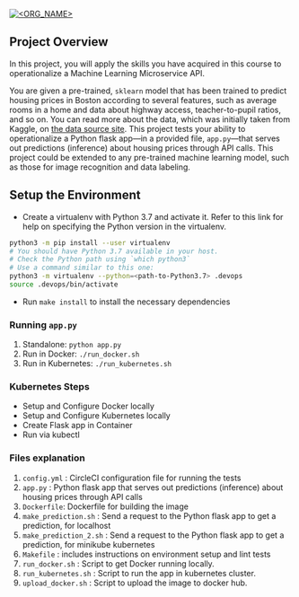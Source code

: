 [![<ORG_NAME>](https://circleci.com/gh/<ORG_NAME>/<PROJECT_NAME>.svg?style=svg)](<LINK>)

## Project Overview

In this project, you will apply the skills you have acquired in this course to operationalize a Machine Learning Microservice API. 

You are given a pre-trained, `sklearn` model that has been trained to predict housing prices in Boston according to several features, such as average rooms in a home and data about highway access, teacher-to-pupil ratios, and so on. You can read more about the data, which was initially taken from Kaggle, on [the data source site](https://www.kaggle.com/c/boston-housing). This project tests your ability to operationalize a Python flask app—in a provided file, `app.py`—that serves out predictions (inference) about housing prices through API calls. This project could be extended to any pre-trained machine learning model, such as those for image recognition and data labeling.

## Setup the Environment

* Create a virtualenv with Python 3.7 and activate it. Refer to this link for help on specifying the Python version in the virtualenv. 
```bash
python3 -m pip install --user virtualenv
# You should have Python 3.7 available in your host. 
# Check the Python path using `which python3`
# Use a command similar to this one:
python3 -m virtualenv --python=<path-to-Python3.7> .devops
source .devops/bin/activate
```
* Run `make install` to install the necessary dependencies

### Running `app.py`

1. Standalone:  `python app.py`
2. Run in Docker:  `./run_docker.sh`
3. Run in Kubernetes:  `./run_kubernetes.sh`

### Kubernetes Steps

* Setup and Configure Docker locally
* Setup and Configure Kubernetes locally
* Create Flask app in Container
* Run via kubectl

### Files explanation
1. `config.yml` : CircleCI configuration file for running the tests
2. `app.py` : Python flask app that serves out predictions (inference) about housing prices through API calls
3. `Dockerfile`: Dockerfile for building the image
4. `make_prediction.sh` : Send a request to the Python flask app to get a prediction, for localhost
5. `make_prediction_2.sh` : Send a request to the Python flask app to get a prediction, for minikube kubernetes
6. `Makefile` : includes instructions on environment setup and lint tests
7. `run_docker.sh` : Script to get Docker running locally.
8. `run_kubernetes.sh` : Script to run the app in kubernetes cluster.
9. `upload_docker.sh` : Script to upload the image to docker hub.
